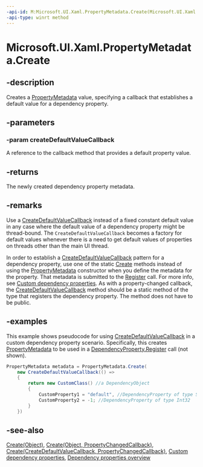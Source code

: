 ```yaml
---
-api-id: M:Microsoft.UI.Xaml.PropertyMetadata.Create(Microsoft.UI.Xaml.CreateDefaultValueCallback)
-api-type: winrt method
---
```


<!-- Method syntax
public Microsoft.UI.Xaml.PropertyMetadata Create(Microsoft.UI.Xaml.CreateDefaultValueCallback createDefaultValueCallback)
-->

# Microsoft.UI.Xaml.PropertyMetadata.Create

## -description

Creates a [PropertyMetadata](propertymetadata.md) value, specifying a callback that establishes a default value for a dependency property.

## -parameters

### -param createDefaultValueCallback

A reference to the callback method that provides a default property value.

## -returns

The newly created dependency property metadata.

## -remarks

Use a [CreateDefaultValueCallback](createdefaultvaluecallback.md) instead of a fixed constant default value in any case where the default value of a dependency property might be thread-bound. The `CreateDefaultValueCallback` becomes a factory for default values whenever there is a need to get default values of properties on threads other than the main UI thread.

In order to establish a [CreateDefaultValueCallback](createdefaultvaluecallback.md) pattern for a dependency property, use one of the static [Create](propertymetadata_create_1554665429.md) methods instead of using the [PropertyMetadata](propertymetadata_propertymetadata_425806119.md) constructor when you define the metadata for the property. That metadata is submitted to the [Register](dependencyproperty_register_928563513.md) call. For more info, see [Custom dependency properties](/windows/uwp/xaml-platform/custom-dependency-properties). As with a property-changed callback, the [CreateDefaultValueCallback](createdefaultvaluecallback.md) method should be a static method of the type that registers the dependency property. The method does not have to be public.

## -examples

This example shows pseudocode for using [CreateDefaultValueCallback](propertymetadata_createdefaultvaluecallback.md) in a custom dependency property scenario. Specifically, this creates [PropertyMetadata](propertymetadata.md) to be used in a [DependencyProperty.Register](dependencyproperty_register_928563513.md) call (not shown).

```csharp
PropertyMetadata metadata = PropertyMetadata.Create(
    new CreateDefaultValueCallback(() =>
    {
        return new CustomClass() //a DependencyObject
        {
            CustomProperty1 = "default", //DependencyProperty of type String 
            CustomProperty2 = -1; //DependencyProperty of type Int32
        }
    })

```

## -see-also

[Create(Object)](propertymetadata_create_1554665429.md), [Create(Object, PropertyChangedCallback)](propertymetadata_create_1342341299.md), [Create(CreateDefaultValueCallback, PropertyChangedCallback)](propertymetadata_create_1761436508.md), [Custom dependency properties](/windows/uwp/xaml-platform/custom-dependency-properties), [Dependency properties overview](/windows/uwp/xaml-platform/dependency-properties-overview)
